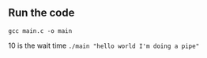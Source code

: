 
## Run the code

`gcc main.c -o main`

10 is the wait time
`./main "hello world I'm doing a pipe"`
